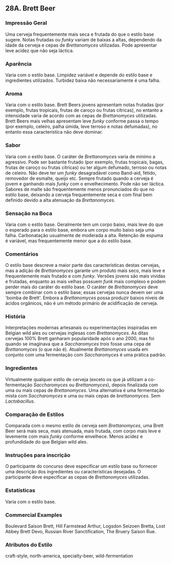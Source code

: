 ## 28A. Brett Beer

### Impressão Geral

Uma cerveja frequentemente mais seca e frutada do que o estilo base sugere. Notas frutadas ou *funky* variam de baixas a altas, dependendo da idade da cerveja e cepas de *Brettanomyces* utilizadas. Pode apresentar leve acidez que não seja láctica.

### Aparência

Varia com o estilo base. Limpidez variável e depende do estilo base e ingredientes utilizados. Turbidez baixa não necessariamente é uma falha.

### Aroma

Varia com o estilo base. Brett Beers jovens apresentam notas frutadas (por exemplo, frutas tropicais, frutas de caroço ou frutas cítricas), no entanto a intensidade varia de acordo com as cepas de *Brettanomyces* utilizadas. Brett Beers mais velhas apresentam leve *funky* conforme passa o tempo (por exemplo, celeiro, palha úmida, leve terroso e notas defumadas), no entanto essa característica não deve dominar.

### Sabor

Varia com o estilo base. O caráter de *Brettanomyces* varia de mínimo a agressivo. Pode ser bastante frutado (por exemplo, frutas tropicais, bagas, frutas de caroço ou frutas cítricas) ou ter algum defumado, terroso ou notas de celeiro. Não deve ter um *funky* desagradável como Band-aid, fétido, removedor de esmalte, queijo etc. Sempre frutado quando a cerveja é jovem e ganhando mais *funky* com o envelhecimento. Pode não ser láctica. Sabores de malte são frequentemente menos pronunciados do que no estilo base, deixando a cerveja frequentemente seca e com final bem definido devido a alta atenuação da *Brettanomyces*.

### Sensação na Boca

Varia com o estilo base. Geralmente tem um corpo baixo, mais leve do que o esperado para o estilo base, embora um corpo muito baixo seja uma falha. Carbonatação usualmente de moderada a alta. Retenção de espuma é variável, mas frequentemente menor que a do estilo base.


### Comentários

O estilo base descreve a maior parte das características destas cervejas, mas a adição de *Brettanomyces* garante um produto mais seco, mais leve e frequentemente mais frutado e com *funky*. Versões jovens são mais vividas e frutadas, enquanto as mais velhas possuem *funk* mais complexo e podem perder mais do caráter do estilo base. O caráter de *Brettanomyces* deve sempre combinar com o estilo base; essas cervejas nunca devem ser uma 'bomba de Brett'. Embora a *Brettanomyces* possa produzir baixos níveis de ácidos orgânicos, não é um método primário de acidificação de cerveja.

### História

Interpretações modernas artesanais ou experimentações inspiradas em Belgian wild ales ou cervejas inglesas com *Brettanomyces*. As ditas cervejas 100% Brett ganharam popularidade após o ano 2000, mas foi quando se imaginava que a *Saccharomyces trois* fosse uma cepa de *Brettanomyces* (o que não é). Atualmente *Brettanomyces* usada em conjunto com uma fermentação com *Saccharomyces* é uma prática padrão.

### Ingredientes

Virtualmente qualquer estilo de cerveja (exceto os que já utilizam a co-fermentação *Saccharomyces* ou *Brettanomyces*), depois finalizada com uma ou mais cepas de *Brettanomyces*. Uma alternativa é uma fermentação mista com *Saccharomyces* e uma ou mais cepas de *brettanomyces*. Sem *Lactobacillus*.

### Comparação de Estilos

Comparada com o mesmo estilo de cerveja sem *Brettanomyces*, uma Brett Beer será mais seca, mais atenuada, mais frutada, com corpo mais leve e levemente com mais *funky* conforme envelhece. Menos acidez e profundidade do que Belgian wild ales.

### Instruções para inscrição

O participante do concurso deve especificar um estilo base ou fornecer uma descrição dos ingredientes ou características desejadas. O participante deve especificar as cepas de *Brettanomyces* utilizadas.

### Estatísticas

Varia com o estilo base.

### Commercial Examples

Boulevard Saison Brett, Hill Farmstead Arthur, Logsdon Seizoen Bretta, Lost Abbey Brett Devo, Russian River Sanctification, The Bruery Saison Rue.

### Atributos do Estilo

craft-style, north-america, specialty-beer, wild-fermentation

